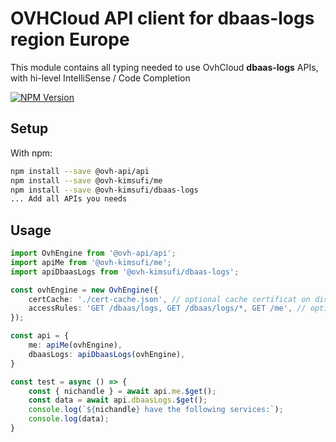 # OVHCloud API client for **dbaas-logs** region Europe

This module contains all typing needed to use OvhCloud **dbaas-logs** APIs, with hi-level IntelliSense / Code Completion

[![NPM Version](https://img.shields.io/npm/v/@ovh-kimsufi/dbaas-logs.svg?style=flat)](https://www.npmjs.org/package/@ovh-kimsufi/dbaas-logs)

## Setup

With npm:

```bash
npm install --save @ovh-api/api
npm install --save @ovh-kimsufi/me
npm install --save @ovh-kimsufi/dbaas-logs
... Add all APIs you needs
```

## Usage

```typescript
import OvhEngine from '@ovh-api/api';
import apiMe from '@ovh-kimsufi/me';
import apiDbaasLogs from '@ovh-kimsufi/dbaas-logs';

const ovhEngine = new OvhEngine({ 
    certCache: './cert-cache.json', // optional cache certificat on disk.
    accessRules: 'GET /dbaas/logs, GET /dbaas/logs/*, GET /me', // optional limit the requested privileges.
});

const api = {
    me: apiMe(ovhEngine),
    dbaasLogs: apiDbaasLogs(ovhEngine),
}

const test = async () => {
    const { nichandle } = await api.me.$get();
    const data = await api.dbaasLogs.$get();
    console.log(`${nichandle} have the following services:`);
    console.log(data);
}
```
